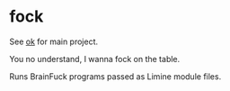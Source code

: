 # fock
See [ok](https://github.com/SED4906/ok) for main project.

You no understand, I wanna fock on the table.

Runs BrainFuck programs passed as Limine module files.